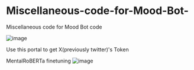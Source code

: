 # Miscellaneous-code-for-Mood-Bot-
Miscellaneous code for Mood Bot  code


![image](https://github.com/user-attachments/assets/71a10c32-abea-4866-ba4e-0e6cb7eb3531)

Use this portal to get X(previously twitter)'s Token


MentalRoBERTa finetuning
![image](https://github.com/user-attachments/assets/b433f9a6-b4b0-4c55-9228-cbf97667826a)
